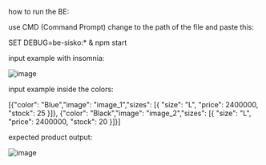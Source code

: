 how to run the BE:

use CMD (Command Prompt) change to the path of the file and paste this:

SET DEBUG=be-sisko:* & npm start

input example with insomnia:

![image](https://github.com/user-attachments/assets/cf0d53ef-d450-4e88-af80-28e0f3ff4176)

input example inside the colors:

[{"color": "Blue","image": "image_1","sizes":
[{ "size": "L", "price": 2400000, "stock": 25 }]},
{"color": "Black","image": "image_2","sizes":
[{ "size": "L", "price": 2400000, "stock": 20 }]}]

expected product output:

![image](https://github.com/user-attachments/assets/11a5b9c3-99d0-4ae1-9b64-a03e1801defd)
